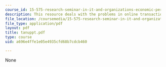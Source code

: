 ```yaml
---
course_id: 15-575-research-seminar-in-it-and-organizations-economic-perspectives-spring-2004
description: This resource deals with the problems in online transactions.
file_location: /coursemedia/15-575-research-seminar-in-it-and-organizations-economic-perspectives-spring-2004/a696e4ffe1e05e4935cfd68b7cdcb460_tanuppt.pdf
file_type: application/pdf
layout: pdf
title: tanuppt.pdf
type: course
uid: a696e4ffe1e05e4935cfd68b7cdcb460

---
```

None